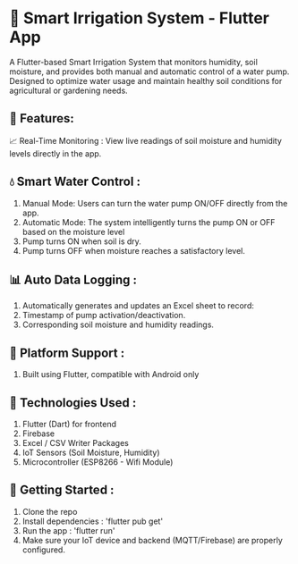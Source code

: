 # 🌿 Smart Irrigation System - Flutter App
A Flutter-based Smart Irrigation System that monitors humidity, soil moisture, and provides both manual and automatic control of a water pump. Designed to optimize water usage and maintain healthy soil conditions for agricultural or gardening needs.


## 🔧 Features:
📈 Real-Time Monitoring :
View live readings of soil moisture and humidity levels directly in the app.

## 💧 Smart Water Control :
1. Manual Mode: Users can turn the water pump ON/OFF directly from the app.
2. Automatic Mode: The system intelligently turns the pump ON or OFF based on the moisture level
3. Pump turns ON when soil is dry.
4. Pump turns OFF when moisture reaches a satisfactory level.

## 📊 Auto Data Logging :
1. Automatically generates and updates an Excel sheet to record:
2. Timestamp of pump activation/deactivation.
3. Corresponding soil moisture and humidity readings.

## 📱 Platform Support :
1. Built using Flutter, compatible with Android only

## 🧠 Technologies Used :
1. Flutter (Dart) for frontend
2. Firebase
3. Excel / CSV Writer Packages
4. IoT Sensors (Soil Moisture, Humidity)
5. Microcontroller (ESP8266 - Wifi Module)

## 🚀 Getting Started :
1. Clone the repo
2. Install dependencies : 'flutter pub get'
3. Run the app : 'flutter run'
4. Make sure your IoT device and backend (MQTT/Firebase) are properly configured.

